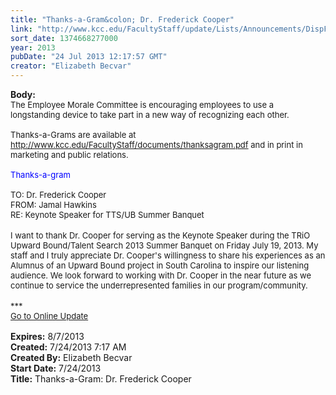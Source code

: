 ```yaml
---
title: "Thanks-a-Gram&colon; Dr. Frederick Cooper"
link: "http://www.kcc.edu/FacultyStaff/update/Lists/Announcements/DispForm.aspx?ID=1174"
sort_date: 1374668277000
year: 2013
pubDate: "24 Jul 2013 12:17:57 GMT"
creator: "Elizabeth Becvar"
---
```


<div><b>Body:</b> <div class="ExternalClass10A5AEF41C5C468384C9BF69860985AB">
<div><font size="2">The Employee Morale Committee is encouraging employees to use a longstanding device to take part in a new way of recognizing each other. <br /> <br />Thanks-a-Grams are available at </font><a href="/FacultyStaff/documents/thanksagram.pdf"><font size="2">http://www.kcc.edu/FacultyStaff/documents/thanksagram.pdf</font></a><font size="2"> and in print in marketing and public relations. <br /> <br /><font color="#0000ff">Thanks-a-gram</font><br /> </font></div>
<div><font size="2">TO: Dr. Frederick Cooper<br />FROM: Jamal Hawkins<br />RE: Keynote Speaker for TTS/UB Summer Banquet</font></div>
<div><font size="2"></font> </div>
<div><font size="2">I want to thank Dr. Cooper for serving as the Keynote Speaker during the TRiO Upward Bound/Talent Search 2013 Summer Banquet on Friday July 19, 2013. My staff and I truly appreciate Dr. Cooper's willingness to share his experiences as an Alumnus of an Upward Bound project in South Carolina to inspire our listening audience. We look forward to working with Dr. Cooper in the near future as we continue to service the underrepresented families in our program/community.</font></div>
<div><font size="2"></font> </div>
<div><font size="2">***</font></div>
<div><font size="2"><a href="/FacultyStaff/update/Pages/dailyupdate.aspx">Go to Online Update</a></font></div>
<div><font size="2">   </font></div></div></div>
<div><b>Expires:</b> 8/7/2013</div>
<div><b>Created:</b> 7/24/2013 7:17 AM</div>
<div><b>Created By:</b> Elizabeth Becvar</div>
<div><b>Start Date:</b> 7/24/2013</div>
<div><b>Title:</b> Thanks-a-Gram: Dr. Frederick Cooper</div>
